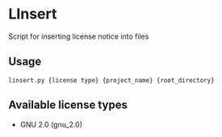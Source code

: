 # LInsert
Script for inserting license notice into files
## Usage
```
linsert.py {license type} {project_name} {root_directory}
```
## Available license types
- GNU 2.0 (gnu_2.0)
